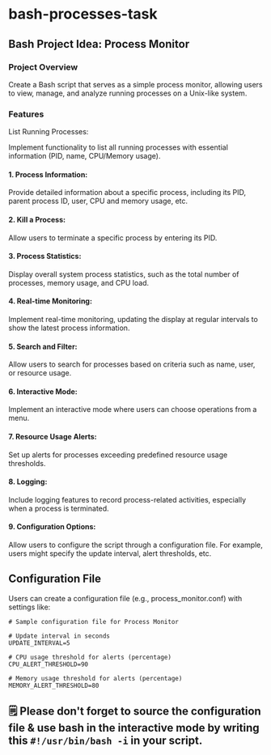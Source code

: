 # bash-processes-task

## Bash Project Idea: Process Monitor
### Project Overview
Create a Bash script that serves as a simple process monitor, allowing users to view, manage, and analyze running processes on a Unix-like system.

### Features
List Running Processes:

Implement functionality to list all running processes with essential information (PID, name, CPU/Memory usage).

#### 1. Process Information:

Provide detailed information about a specific process, including its PID, parent process ID, user, CPU and memory usage, etc.

#### 2. Kill a Process:

Allow users to terminate a specific process by entering its PID.


#### 3. Process Statistics:

Display overall system process statistics, such as the total number of processes, memory usage, and CPU load.

#### 4. Real-time Monitoring:

Implement real-time monitoring, updating the display at regular intervals to show the latest process information.

#### 5. Search and Filter:

Allow users to search for processes based on criteria such as name, user, or resource usage.


#### 6. Interactive Mode:

Implement an interactive mode where users can choose operations from a menu.


#### 7. Resource Usage Alerts:

Set up alerts for processes exceeding predefined resource usage thresholds.


#### 8. Logging:

Include logging features to record process-related activities, especially when a process is terminated.

#### 9. Configuration Options:

Allow users to configure the script through a configuration file. For example, users might specify the update interval, alert thresholds, etc.

## Configuration File
Users can create a configuration file (e.g., process_monitor.conf) with settings like:

```shell
# Sample configuration file for Process Monitor

# Update interval in seconds
UPDATE_INTERVAL=5

# CPU usage threshold for alerts (percentage)
CPU_ALERT_THRESHOLD=90

# Memory usage threshold for alerts (percentage)
MEMORY_ALERT_THRESHOLD=80
```

## 🗒️ Please don't forget to source the configuration file & use bash in the interactive mode by writing this `#!/usr/bin/bash -i` in your script.
